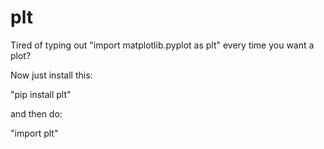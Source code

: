 # plt
Tired of typing out "import matplotlib.pyplot as plt" every time you want a plot? 

Now just install this: 

"pip install plt" 

and then do: 

"import plt" 
